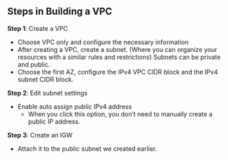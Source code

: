 ## Steps in Building a VPC
**Step 1**: Create a VPC 
- Choose VPC only and configure the necessary information 
- After creating a VPC, create a subnet. (Where you can organize your resources with a similar rules and restrictions) Subnets can be private and public. 
- Choose the first AZ, configure the IPv4 VPC CIDR block and the IPv4 subnet CIDR block.

**Step 2**: Edit subnet settings
- Enable auto assign public IPv4 address
    - When you click this option, you don’t need to manually create a public IP address. 

**Step 3**: Create an IGW
- Attach it to the public subnet we created earlier.
